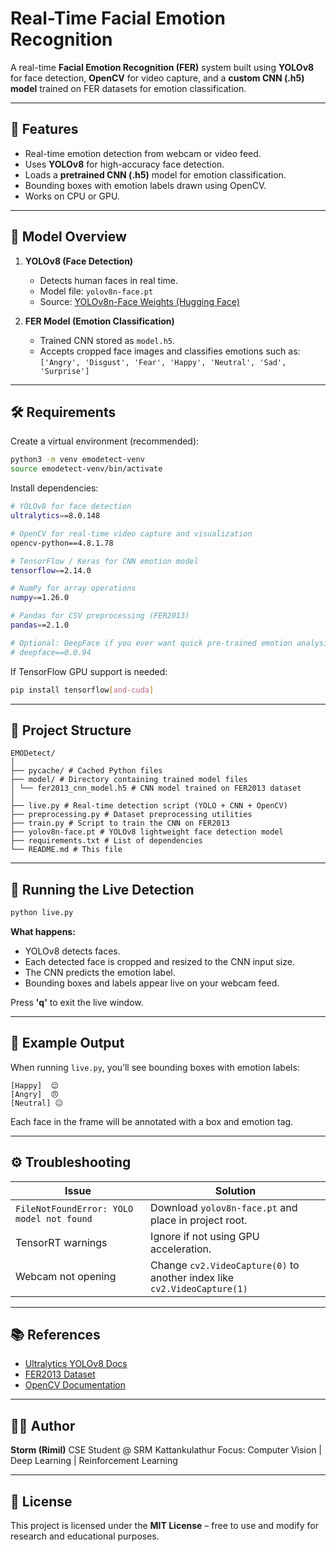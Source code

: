 # Real-Time Facial Emotion Recognition

A real-time **Facial Emotion Recognition (FER)** system built using **YOLOv8** for face detection, **OpenCV** for video capture, and a **custom CNN (.h5) model** trained on FER datasets for emotion classification.

---

## 🚀 Features

* Real-time emotion detection from webcam or video feed.
* Uses **YOLOv8** for high-accuracy face detection.
* Loads a **pretrained CNN (.h5)** model for emotion classification.
* Bounding boxes with emotion labels drawn using OpenCV.
* Works on CPU or GPU.

---

## 🧠 Model Overview

1. **YOLOv8 (Face Detection)**

   * Detects human faces in real time.
   * Model file: `yolov8n-face.pt`
   * Source: [YOLOv8n-Face Weights (Hugging Face)](https://huggingface.co/arnabdhar/YOLOv8n-face/resolve/main/yolov8n-face.pt)

2. **FER Model (Emotion Classification)**

   * Trained CNN stored as `model.h5`.
   * Accepts cropped face images and classifies emotions such as:
     `['Angry', 'Disgust', 'Fear', 'Happy', 'Neutral', 'Sad', 'Surprise']`

---

## 🛠️ Requirements

Create a virtual environment (recommended):

```bash
python3 -m venv emodetect-venv
source emodetect-venv/bin/activate
```

Install dependencies:

```bash
# YOLOv8 for face detection
ultralytics==8.0.148

# OpenCV for real-time video capture and visualization
opencv-python==4.8.1.78

# TensorFlow / Keras for CNN emotion model
tensorflow==2.14.0

# NumPy for array operations
numpy==1.26.0

# Pandas for CSV preprocessing (FER2013)
pandas==2.1.0

# Optional: DeepFace if you ever want quick pre-trained emotion analysis
# deepface==0.0.94
```

If TensorFlow GPU support is needed:

```bash
pip install tensorflow[and-cuda]
```

---

## 📁 Project Structure

```
EMODetect/
│
├── pycache/ # Cached Python files
├── model/ # Directory containing trained model files
│ └── fer2013_cnn_model.h5 # CNN model trained on FER2013 dataset
│
├── live.py # Real-time detection script (YOLO + CNN + OpenCV)
├── preprocessing.py # Dataset preprocessing utilities
├── train.py # Script to train the CNN on FER2013
├── yolov8n-face.pt # YOLOv8 lightweight face detection model
├── requirements.txt # List of dependencies
└── README.md # This file
```

---

## 🎥 Running the Live Detection

```bash
python live.py
```

**What happens:**

* YOLOv8 detects faces.
* Each detected face is cropped and resized to the CNN input size.
* The CNN predicts the emotion label.
* Bounding boxes and labels appear live on your webcam feed.

Press **'q'** to exit the live window.

---

## 🧩 Example Output

When running `live.py`, you’ll see bounding boxes with emotion labels:

```
[Happy]  😊
[Angry]  😠
[Neutral] 😐
```

Each face in the frame will be annotated with a box and emotion tag.

---

## ⚙️ Troubleshooting

| Issue                                     | Solution                                                                 |
| ----------------------------------------- | ------------------------------------------------------------------------ |
| `FileNotFoundError: YOLO model not found` | Download `yolov8n-face.pt` and place in project root.                    |
| TensorRT warnings                         | Ignore if not using GPU acceleration.                                    |
| Webcam not opening                        | Change `cv2.VideoCapture(0)` to another index like `cv2.VideoCapture(1)` |

---

## 📚 References

* [Ultralytics YOLOv8 Docs](https://docs.ultralytics.com)
* [FER2013 Dataset](https://www.kaggle.com/datasets/msambare/fer2013)
* [OpenCV Documentation](https://docs.opencv.org)

---

## 🧑‍💻 Author

**Storm (Rimil)**
CSE Student @ SRM Kattankulathur
Focus: Computer Vision | Deep Learning | Reinforcement Learning

---

## 🧾 License

This project is licensed under the **MIT License** – free to use and modify for research and educational purposes.

